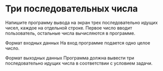 # Три последовательных числа

Напишите программу вывода на экран трех последовательно идущих чисел, каждое на отдельной строке. 
Первое число вводит пользователь, остальные числа вычисляются в программе.

Формат входных данных
На вход программе подается одно целое число.

Формат выходных данных
Программа должна вывести три последовательно идущих числа в соответствии с условием задачи.